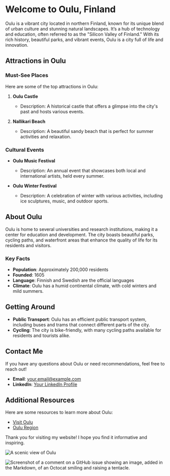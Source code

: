 # Welcome to Oulu, Finland

Oulu is a vibrant city located in northern Finland, known for its unique blend of urban culture and stunning natural landscapes. It’s a hub of technology and education, often referred to as the "Silicon Valley of Finland." With its rich history, beautiful parks, and vibrant events, Oulu is a city full of life and innovation.

## Attractions in Oulu

### Must-See Places
Here are some of the top attractions in Oulu:

1. **Oulu Castle**
   - Description: A historical castle that offers a glimpse into the city's past and hosts various events.
 
   
2. **Nallikari Beach**
   - Description: A beautiful sandy beach that is perfect for summer activities and relaxation.

### Cultural Events
- **Oulu Music Festival**
  - Description: An annual event that showcases both local and international artists, held every summer.
  
- **Oulu Winter Festival**
  - Description: A celebration of winter with various activities, including ice sculptures, music, and outdoor sports.

## About Oulu

Oulu is home to several universities and research institutions, making it a center for education and development. The city boasts beautiful parks, cycling paths, and waterfront areas that enhance the quality of life for its residents and visitors.

### Key Facts
- **Population**: Approximately 200,000 residents
- **Founded**: 1605
- **Language**: Finnish and Swedish are the official languages
- **Climate**: Oulu has a humid continental climate, with cold winters and mild summers.

## Getting Around

- **Public Transport**: Oulu has an efficient public transport system, including buses and trams that connect different parts of the city.
- **Cycling**: The city is bike-friendly, with many cycling paths available for residents and tourists alike.

## Contact Me

If you have any questions about Oulu or need recommendations, feel free to reach out!

- **Email**: [your.email@example.com](mailto:your.email@example.com)
- **LinkedIn**: [Your LinkedIn Profile](https://linkedin.com)


## Additional Resources
Here are some resources to learn more about Oulu:
- [Visit Oulu](https://www.visitoulu.com)
- [Oulu Region](https://www.oulu.fi/en/)

Thank you for visiting my website! I hope you find it informative and inspiring.

![A scenic view of Oulu](https://images.app.goo.gl/4UunYJJxGwe2Ettn6)


![Screenshot of a comment on a GitHub issue showing an image, added in the Markdown, of an Octocat smiling and raising a tentacle.](https://myoctocat.com/assets/images/base-octocat.svg)
